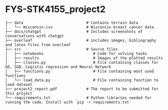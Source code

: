 # FYS-STK4155_project2

    ├── data                            # Contains terrain data
    │   └── Wisconsin.csv               # Wisconsin breast cancer data
    ├── docs/chatgpt                    # Includes screenshots of conversations with chatgpt
    ├── overleaf                        # includes images, bibliography and latex files from overleaf                   
    ├── src                             # Source files
    │   ├── notebooks                      # Code for solving tasks
    │   ├── results                        # Images of the plotted results
    │   ├── classes.py                     # File containing classes for GD, SGD, Logistic regression and Neural Network
    │   ├── functions.py                   # File containing most used functions
    │   └── load_data.py                   # File containing function to load dataset
    ├── project2_report.pdf             # The report to be submitted for this project
    └── requirements.txt                # Python libraries needed for running the code. Install with ´pip -r requirements.txt´
